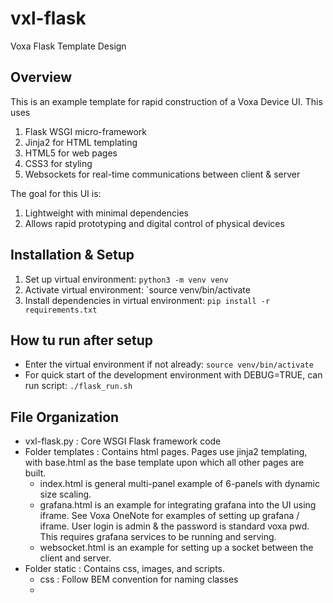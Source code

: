 # vxl-flask
Voxa Flask Template Design

## Overview

This is an example template for rapid construction of a Voxa Device UI. This uses
1. Flask WSGI micro-framework
2. Jinja2 for HTML templating
3. HTML5 for web pages
4. CSS3 for styling
5. Websockets for real-time communications between client & server

The goal for this UI is:
1. Lightweight with minimal dependencies
2. Allows rapid prototyping and digital control of physical devices 

## Installation & Setup
1. Set up virtual environment: `python3 -m venv venv`
2. Activate virtual environment: `source venv/bin/activate
3. Install dependencies in virtual environment: `pip install -r requirements.txt`

## How tu run after setup
* Enter the virtual environment if not already: `source venv/bin/activate`
* For quick start of the development environment with DEBUG=TRUE, can run script: `./flask_run.sh`

## File Organization
* vxl-flask.py : Core WSGI Flask framework code
* Folder templates : Contains html pages. Pages use jinja2 templating, with base.html as the base template upon which all other pages are built.
  * index.html is general multi-panel example of 6-panels with dynamic size scaling.
  * grafana.html is an example for integrating grafana into the UI using iframe. See Voxa OneNote for examples of setting up grafana / iframe. User login is admin & the password is standard voxa pwd. This requires grafana services to be running and serving.
  * websocket.html is an example for setting up a socket between the client and server.
* Folder static : Contains css, images, and scripts.
  * css : Follow BEM convention for naming classes
  * 
